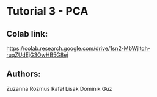 # Tutorial 3 - PCA

## Colab link:
 https://colab.research.google.com/drive/1sn2-MbWjltqh-ruqZUdEjG3OwHB5G8ej

## Authors:
Zuzanna Rozmus
Rafał Lisak
Dominik Guz  